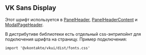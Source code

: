 ## VK Sans Display

Этот шрифт используется в [PanelHeader](#/PanelHeader), [PanelHeaderContent](#/PanelHeaderContent) и [ModalPageHeader](#/ModalPageHeader).

В дистрибутиве библиотеки есть отдельный css-энтрипойнт для подключения шрифта на страницу. Пример подключения:

`import '@vkontakte/vkui/dist/fonts.css'`
